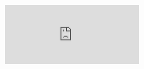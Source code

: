 <center> <iframe style="-moz-opacity:1; filter:alpha(opacity=100); opacity:1; background-color:#FFFFFF;" name="iframe_canvas" src="http://douban.fm/partner/baidu/doubanradio" scrolling="no" frameborder="0" width="420" height="188"></iframe> </center>